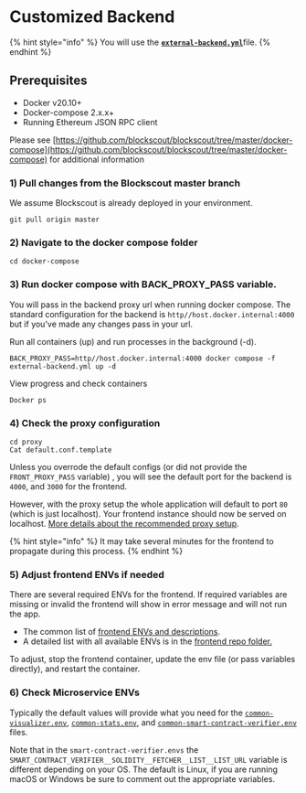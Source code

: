 # Customized Backend

{% hint style="info" %}
You will use the [**`external-backend.yml`**](https://github.com/blockscout/blockscout/blob/master/docker-compose/external-backend.yml)file.
{% endhint %}

## Prerequisites

* Docker v20.10+
* Docker-compose 2.x.x+
* Running Ethereum JSON RPC client

Please see [https://github.com/blockscout/blockscout/tree/master/docker-compose](https://github.com/blockscout/blockscout/tree/master/docker-compose) for additional information

### 1) Pull changes from the Blockscout master branch

We assume Blockscout is already deployed in your environment.

```
git pull origin master
```

### 2) Navigate to the docker compose folder

```
cd docker-compose
```

### 3) Run docker compose with BACK\_PROXY\_PASS variable.

You will pass in the backend proxy url when running docker compose. The standard configuration for the backend is `http//host.docker.internal:4000` but if you've made any changes pass in your url.

Run all containers (up) and run processes in the background (-d).

```
BACK_PROXY_PASS=http//host.docker.internal:4000 docker compose -f external-backend.yml up -d
```

View progress and check containers

```
Docker ps
```

### 4) Check the proxy configuration

```
cd proxy
Cat default.conf.template
```

Unless you overrode the default configs (or did not provide the `FRONT_PROXY_PASS` variable) , you will see the default port for the backend is `4000`, and `3000` for the frontend.

However, with the proxy setup the whole application will default to port `80` (which is just localhost). Your frontend instance should now be served on localhost. [More details about the recommended proxy setup](proxy-setup.md).

{% hint style="info" %}
It may take several minutes for the frontend to propagate during this process.
{% endhint %}

### 5) Adjust frontend ENVs if needed

There are several required ENVs for the frontend. If required variables are missing or invalid the frontend will show in error message and will not run the app.

* The common list of [frontend ENVs and descriptions](../../information-and-settings/env-variables/frontend-common-envs/).
* A detailed list with all available ENVs is in the [frontend repo folder.](https://github.com/blockscout/frontend/blob/main/docs/ENVS.md)

To adjust, stop the frontend container, update the env file (or pass variables directly), and restart the container.

### 6) Check Microservice ENVs

Typically the default values will provide what you need for the [`common-visualizer.env`](https://github.com/blockscout/blockscout/blob/master/docker-compose/envs/common-visualizer.env), [`common-stats.env`](https://github.com/blockscout/blockscout/blob/master/docker-compose/envs/common-stats.env), and [`common-smart-contract-verifier.env`](https://github.com/blockscout/blockscout/blob/master/docker-compose/envs/common-smart-contract-verifier.env) files.

Note that in the `smart-contract-verifier.envs` the `SMART_CONTRACT_VERIFIER__SOLIDITY__FETCHER__LIST__LIST_URL` variable is different depending on your OS. The default is Linux, if you are running macOS or Windows be sure to comment out the appropriate variables.
